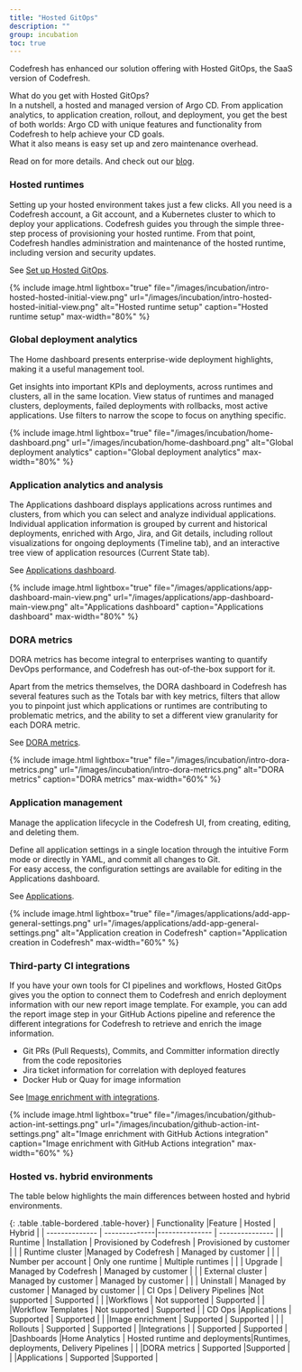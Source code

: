 ```yaml
---
title: "Hosted GitOps"
description: ""
group: incubation
toc: true
---
```



Codefresh has enhanced our solution offering with Hosted GitOps, the SaaS version of Codefresh.  

What do you get with Hosted GitOps?  
In a nutshell, a hosted and managed version of Argo CD. From application analytics, to application creation, rollout, and deployment, you get the best of both worlds: Argo CD with unique features and functionality from Codefresh to help achieve your CD goals.  
What it also means is easy set up and zero maintenance overhead.  

Read on for more details. And check out our [blog](https://codefresh.io/blog/codefresh-upends-continuous-delivery-with-hosted-gitops-platform-featuring-dora-dashboards-and-first-class-integrations-for-ci/).

### Hosted runtimes

Setting up your hosted environment takes just a few clicks. All you need is a Codefresh account, a Git account, and a Kubernetes cluster to which to deploy your applications.
Codefresh guides you through the simple three-step process of provisioning your hosted runtime.  From that point, Codefresh handles administration and maintenance of the hosted runtime, including version and security updates.  

See [Set up Hosted GitOps]({{site.baseurl}}/docs/incubation/hosted-runtime/).

{% include
 image.html
 lightbox="true"
 file="/images/incubation/intro-hosted-hosted-initial-view.png"
 url="/images/incubation/intro-hosted-hosted-initial-view.png"
 alt="Hosted runtime setup"
 caption="Hosted runtime setup"
    max-width="80%"
%}

### Global deployment analytics  

The Home dashboard presents enterprise-wide deployment highlights, making it a useful management tool.  

Get insights into important KPIs and deployments, across runtimes and clusters, all in the same location. View status of runtimes and managed clusters, deployments, failed deployments with rollbacks, most active applications.  Use filters to narrow the scope to focus on anything specific.

{% include
 image.html
 lightbox="true"
 file="/images/incubation/home-dashboard.png"
 url="/images/incubation/home-dashboard.png"
 alt="Global deployment analytics"
 caption="Global deployment analytics"
    max-width="80%"
%}

### Application analytics and analysis

The Applications dashboard displays applications across runtimes and clusters, from which you can select and analyze individual applications. Individual application information is grouped by current and historical deployments, enriched with Argo, Jira, and Git details, including rollout visualizations for ongoing deployments (Timeline tab), and an interactive tree view of application resources (Current State tab).

See [Applications dashboard]({{site.baseurl}}/docs/deployment/applications-dashboard/).

{% include
 image.html
 lightbox="true"
 file="/images/applications/app-dashboard-main-view.png"
 url="/images/applications/app-dashboard-main-view.png"
 alt="Applications dashboard"
 caption="Applications dashboard"
    max-width="80%"
%}

### DORA metrics

DORA metrics has become integral to enterprises wanting to quantify DevOps performance, and Codefresh has out-of-the-box support for it.

Apart from the metrics themselves, the DORA dashboard in Codefresh has several features such as the Totals bar with key metrics, filters that allow you to pinpoint just which applications or runtimes are contributing to problematic metrics, and the ability to set a different view granularity for each DORA metric.  

See [DORA metrics]({{site.baseurl}}/docs/reference/dora/).

{% include
 image.html
 lightbox="true"
 file="/images/incubation/intro-dora-metrics.png"
 url="/images/incubation/intro-dora-metrics.png"
 alt="DORA metrics"
 caption="DORA metrics"
    max-width="60%"
%}

### Application management

Manage the application lifecycle in the Codefresh UI, from creating, editing, and deleting them.  

Define all application settings in a single location through the intuitive Form mode or directly in YAML, and commit all changes to Git.  
For easy access, the configuration settings are available for editing in the Applications dashboard.

See [Applications]({{site.baseurl}}/docs/deployment/create-application/).

{% include
 image.html
 lightbox="true"
 file="/images/applications/add-app-general-settings.png"
 url="/images/applications/add-app-general-settings.png"
 alt="Application creation in Codefresh"
 caption="Application creation in Codefresh"
    max-width="60%"
%}

### Third-party CI integrations

If you have your own tools for CI pipelines and workflows, Hosted GitOps gives you the option to connect them to Codefresh and enrich deployment information with our new report image template.  For example, you can add the report image step in your GitHub Actions pipeline and reference the different integrations for Codefresh to retrieve and enrich the image information.

* Git PRs (Pull Requests), Commits, and Committer information directly from the code repositories
* Jira ticket information for correlation with deployed features  
* Docker Hub or Quay for image information

See [Image enrichment with integrations]({{site.baseurl}}/docs/integration/image-enrichment-overview/).

{% include
 image.html
 lightbox="true"
 file="/images/incubation/github-action-int-settings.png"
 url="/images/incubation/github-action-int-settings.png"
 alt="Image enrichment with GitHub Actions integration"
 caption="Image enrichment with GitHub Actions integration"
    max-width="60%"
%}

### Hosted vs. hybrid environments

The table below highlights the main differences between hosted and hybrid environments.

{: .table .table-bordered .table-hover}
| Functionality           |Feature        |  Hosted                | Hybrid |
| --------------          | --------------|--------------- | --------------- |
| Runtime                 | Installation       | Provisioned by Codefresh   | Provisioned by customer       |
|                         | Runtime cluster   |Managed by Codefresh       | Managed by customer       |
|                         | Number per account | Only one runtime           | Multiple runtimes            |
|                         | Upgrade            | Managed by Codefresh     | Managed by customer |
|                         | External cluster   | Managed by customer        | Managed by customer         |
|                         | Uninstall          | Managed by customer        | Managed by customer |
| CI Ops                  | Delivery Pipelines |Not supported               | Supported  |
|                         |Workflows           | Not supported              | Supported  |
|                         |Workflow Templates  | Not supported              | Supported  |
| CD  Ops                 |Applications        | Supported                  | Supported |
|                         |Image enrichment    | Supported                  | Supported  |
|                         | Rollouts           | Supported                  |  Supported  |
|Integrations             |                    | Supported                  | Supported  |
|Dashboards               |Home Analytics       | Hosted runtime and deployments|Runtimes, deployments, Delivery Pipelines |
|                         |DORA metrics         | Supported                 |Supported        |
|                         |Applications         | Supported                 |Supported        |
